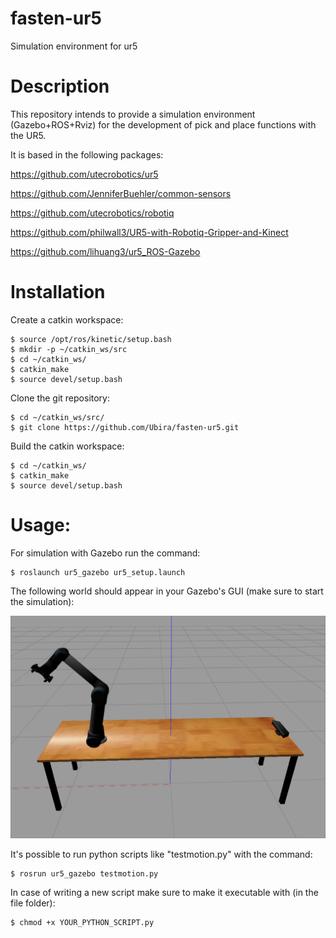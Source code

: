 # fasten-ur5
Simulation environment for ur5

# Description
This repository intends to provide a simulation environment (Gazebo+ROS+Rviz) for the development of pick and place functions with the UR5.

It is based in the following packages:

https://github.com/utecrobotics/ur5

https://github.com/JenniferBuehler/common-sensors

https://github.com/utecrobotics/robotiq

https://github.com/philwall3/UR5-with-Robotiq-Gripper-and-Kinect

https://github.com/lihuang3/ur5_ROS-Gazebo

# Installation
Create a catkin workspace:

	$ source /opt/ros/kinetic/setup.bash
	$ mkdir -p ~/catkin_ws/src
	$ cd ~/catkin_ws/
	$ catkin_make
	$ source devel/setup.bash
   
Clone the git repository:

	$ cd ~/catkin_ws/src/
	$ git clone https://github.com/Ubira/fasten-ur5.git
		
Build the catkin workspace:

	$ cd ~/catkin_ws/
	$ catkin_make
	$ source devel/setup.bash
		
# Usage:
For simulation with Gazebo run the command:

	$ roslaunch ur5_gazebo ur5_setup.launch
		
The following world should appear in your Gazebo's GUI (make sure to start the simulation):

![alt text](https://github.com/Ubira/fasten-ur5/blob/master/images/Image1.png)
  
It's possible to run python scripts like "testmotion.py" with the command:

	$ rosrun ur5_gazebo testmotion.py

In case of writing a new script make sure to make it executable with (in the file folder):

	$ chmod +x YOUR_PYTHON_SCRIPT.py
